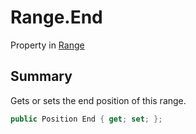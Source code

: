 # Range.End

Property in [Range](api/csharp/yarn.compiler.range.md)

## Summary


Gets or sets the end position of this range.


```csharp
public Position End { get; set; };
```

